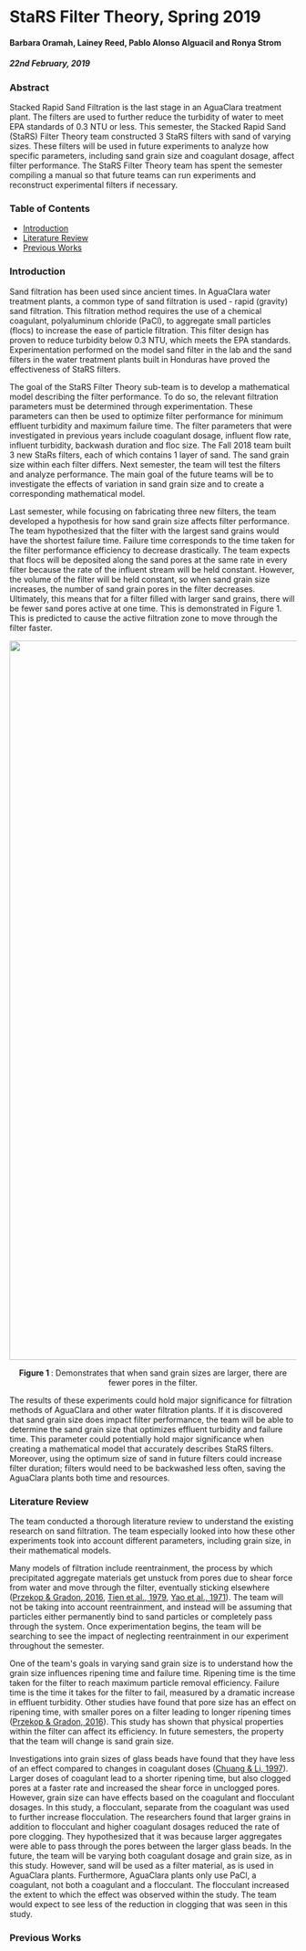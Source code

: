 # StaRS Filter Theory, Spring 2019
#### Barbara Oramah, Lainey Reed, Pablo Alonso Alguacil and Ronya Strom
##### 22nd February, 2019

### Abstract

Stacked Rapid Sand Filtration is the last stage in an AguaClara treatment plant. The filters are used to further reduce the turbidity of water to meet EPA standards of 0.3 NTU or less. This semester, the Stacked Rapid Sand (StaRS) Filter Theory team constructed 3 StaRS filters with sand of varying sizes. These filters will be used in future experiments to analyze how specific parameters, including sand grain size and coagulant dosage, affect filter performance. The StaRS Filter Theory team has spent the semester compiling a manual so that future teams can run experiments and reconstruct experimental filters if necessary.


### Table of Contents

- [Introduction](#Introduction)
- [Literature Review](#literature-review)
- [Previous Works](#Previous-Works)


### Introduction
Sand filtration has been used since ancient times. In AguaClara water treatment plants, a common type of sand filtration is used - rapid (gravity) sand filtration. This filtration method requires the use of a chemical coagulant, polyaluminum chloride (PaCl), to aggregate small particles (flocs) to increase the ease of particle filtration. This filter design has proven to reduce turbidity below 0.3 NTU, which meets the EPA standards. Experimentation performed on the model sand filter in the lab and the sand filters in the water treatment plants built in Honduras have proved the effectiveness of StaRS filters.

The goal of the StaRS Filter Theory sub-team is to develop a mathematical model describing the filter performance. To do so, the relevant filtration parameters must be determined through experimentation. These parameters can then be used to optimize filter performance for minimum effluent turbidity and maximum failure time. The filter parameters that were investigated in previous years include coagulant dosage, influent flow rate, influent turbidity, backwash duration and floc size. The Fall 2018 team built 3 new StaRs filters, each of which contains 1 layer of sand. The sand grain size within each filter differs. Next semester, the team will test the filters and analyze performance. The main goal of the future teams will be to investigate the effects of variation in sand grain size and to create a corresponding mathematical model.

Last semester, while focusing on fabricating three new filters, the team developed a hypothesis for how sand grain size affects filter performance. The team hypothesized that the filter with the largest sand grains would have the shortest failure time. Failure time corresponds to the time taken for the filter performance efficiency to decrease drastically. The team expects that flocs will be deposited along the sand pores at the same rate in every filter because the rate of the influent stream will be held constant. However, the volume of the filter will be held constant, so when sand grain size increases, the number of sand grain pores in the filter decreases. Ultimately, this means that for a filter filled with larger sand grains, there will be fewer sand pores active at one time. This is demonstrated in Figure 1. This is predicted to cause the active filtration zone to move through the filter faster.


<p align="center">
<img src="https://github.com/AguaClara/stars_filter_theory/blob/master/Fall%202018/Images/sand.jpg?raw=true" heights=720 width=1260>
</p>

<p align="center">
<b>Figure 1 </b>: Demonstrates that when sand grain sizes are larger, there are fewer pores in the filter.
</p>


The results of these experiments could hold major significance for filtration methods of AguaClara and other water filtration plants. If it is discovered that sand grain size does impact filter performance, the team will be able to determine the sand grain size that optimizes effluent turbidity and failure time. This parameter could potentially hold major significance when creating a mathematical model that accurately describes StaRS filters. Moreover, using the optimum size of sand in future filters could increase filter duration; filters would need to be backwashed less often, saving the AguaClara plants both time and resources.


### Literature Review

The team conducted a thorough literature review to understand the existing research on sand filtration. The team especially looked into how these other experiments took into account different parameters, including grain size, in their mathematical models.

Many models of filtration include reentrainment, the process by which precipitated aggregate materials get unstuck from pores due to shear force from water and move through the filter, eventually sticking elsewhere ([Przekop & Gradon, 2016](https://doi.org/10.1515/cpe-2016-0033), [Tien et al., 1979](https://doi.org/10.1002/aic.690250302), [Yao et al., 1971](https://doi.org/10.1021/es60058a005)). The team will not be taking into account reentrainment, and instead will be assuming that particles either permanently bind to sand particles or completely pass through the system. Once experimentation begins, the team will be searching to see the impact of neglecting reentrainment in our experiment throughout the semester.

One of the team's goals in varying sand grain size is to understand how the grain size influences ripening time and failure time. Ripening time is the time taken for the filter to reach maximum particle removal efficiency. Failure time is the time it takes for the filter to fail, measured by a dramatic increase in effluent turbidity. Other studies have found that pore size has an effect on ripening time, with smaller pores on a filter leading to longer ripening times ([Przekop & Gradon, 2016](https://doi.org/10.1515/cpe-2016-0033)). This study has shown that physical properties within the filter can affect its efficiency. In future semesters, the property that the team will change is sand grain size.

Investigations into grain sizes of glass beads have found that they have less of an effect compared to changes in coagulant doses ([Chuang & Li, 1997](https://doi.org/10.1016/S1383-5866(97)00048-8)). Larger doses of coagulant lead to a shorter ripening time, but also clogged pores at a faster rate and increased the shear force in unclogged pores. However, grain size can have effects based on the coagulant and flocculant dosages. In this study, a flocculant, separate from the coagulant was used to further increase flocculation. The researchers found that larger grains in addition to flocculant and higher coagulant dosages reduced the rate of pore clogging. They hypothesized that it was because larger aggregates were able to pass through the pores between the larger glass beads. In the future, the team will be varying both coagulant dosage and grain size, as in this study. However, sand will be used as a filter material, as is used in AguaClara plants. Furthermore, AguaClara plants only use PaCl, a coagulant, not both a coagulant and a flocculant. The flocculant increased the extent to which the effect was observed within the study. The team would expect to see less of the reduction in clogging that was seen in this study.


### Previous Works

